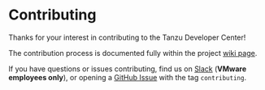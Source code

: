 # Contributing

Thanks for your interest in contributing to the Tanzu Developer Center!

The contribution process is documented fully within the project [wiki page](https://github.com/vmware-tanzu/tanzu-dev-portal/wiki).

If you have questions or issues contributing, find us on [Slack](https://vmware.slack.com/archives/C011DRHHDTL) (**VMware employees only**), or opening a [GitHub Issue](https://github.com/vmware-tanzu/tanzu-dev-portal/issues) with the tag `contributing`.